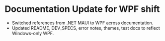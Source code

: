 # Documentation Update for WPF shift
- Switched references from .NET MAUI to WPF across documentation.
- Updated README, DEV_SPECS, error notes, themes, test docs to reflect Windows-only WPF.
